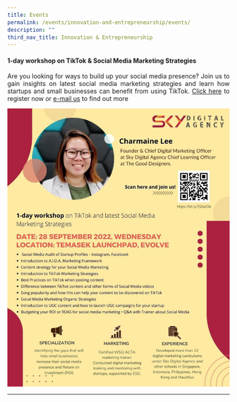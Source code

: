 ```yaml
---
title: Events
permalink: /events/innovation-and-entrepreneurship/events/
description: ""
third_nav_title: Innovation & Entrepreneurship
---
```

#### 1-day workshop on TikTok & Social Media Marketing Strategies ####
<div style="text-align: justify">
    <p>
Are you looking for ways to build up your social media presence?  Join us to gain insights on latest social media marketing strategies and learn how startups and small businesses can benefit from using TikTok. <a href="https://bit.ly/3SXa6Sb">Click here</a> to register now or <a href="mailto:i&e@tp.edu.sg">e-mail us</a> to find out more 
    </p>
</div>

![](/images/Events/I&E/Tik%20Tok%20Workshop%20by%20Charmaine%2028Sep2022.jpeg)

---